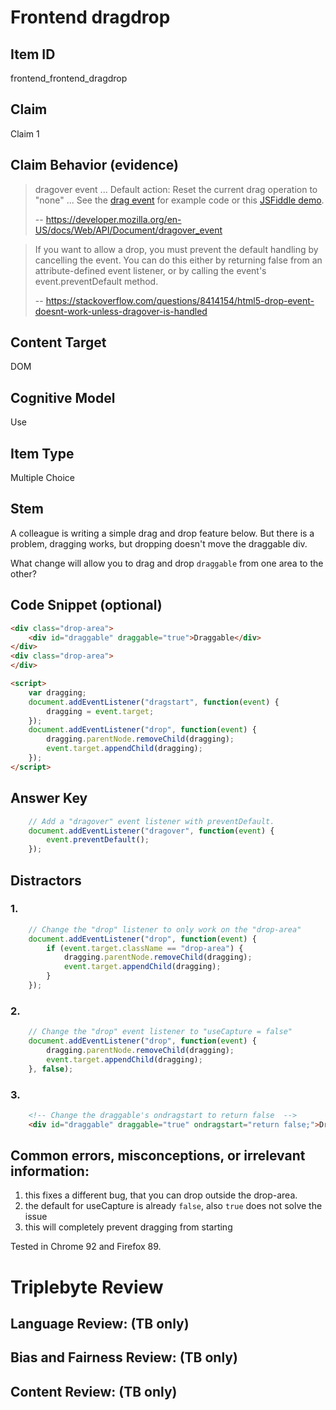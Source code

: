 # Frontend dragdrop


## Item ID
frontend_frontend_dragdrop


## Claim
Claim 1


## Claim Behavior (evidence)

> dragover event
> ...
> Default action: Reset the current drag operation to "none"
> ...
> See the [drag event](https://developer.mozilla.org/en-US/docs/Web/API/Document/drag_event) for example code or this [JSFiddle demo](https://jsfiddle.net/zfnj5rv4/).
> 
> -- https://developer.mozilla.org/en-US/docs/Web/API/Document/dragover_event


> If you want to allow a drop, you must prevent the default handling by cancelling the event. You can do this either by returning false from an attribute-defined event listener, or by calling the event's event.preventDefault method.
> 
> -- https://stackoverflow.com/questions/8414154/html5-drop-event-doesnt-work-unless-dragover-is-handled




## Content Target
DOM


## Cognitive Model
Use


## Item Type
Multiple Choice


## Stem
A colleague is writing a simple drag and drop feature below.
But there is a problem, dragging works, but dropping doesn't move the draggable div.

What change will allow you to drag and drop `draggable` from one area to the other?


## Code Snippet (optional)
```html
<div class="drop-area">
	<div id="draggable" draggable="true">Draggable</div>
</div>
<div class="drop-area">
</div>

<script>
	var dragging;
	document.addEventListener("dragstart", function(event) {
		dragging = event.target;
	});
	document.addEventListener("drop", function(event) {
		dragging.parentNode.removeChild(dragging);
		event.target.appendChild(dragging);
	});
</script>
```


## Answer Key
```javascript
	// Add a "dragover" event listener with preventDefault.
	document.addEventListener("dragover", function(event) {
		event.preventDefault();
	});
```


## Distractors
### 1.
```javascript
	// Change the "drop" listener to only work on the "drop-area"
	document.addEventListener("drop", function(event) {
		if (event.target.className == "drop-area") {
			dragging.parentNode.removeChild(dragging);
			event.target.appendChild(dragging);
		}
	});
```


### 2.
```javascript
	// Change the "drop" event listener to "useCapture = false"
	document.addEventListener("drop", function(event) {
		dragging.parentNode.removeChild(dragging);
		event.target.appendChild(dragging);
	}, false);
```

### 3.
```html
	<!-- Change the draggable's ondragstart to return false  -->
	<div id="draggable" draggable="true" ondragstart="return false;">Draggable</div>
```



## Common errors, misconceptions, or irrelevant information:

1. this fixes a different bug, that you can drop outside the drop-area.
2. the default for useCapture is already `false`, also `true` does not solve the issue
3. this will completely prevent dragging from starting

Tested in Chrome 92 and Firefox 89.

# Triplebyte Review


## Language Review: (TB only)


## Bias and Fairness Review: (TB only)


## Content Review: (TB only)
